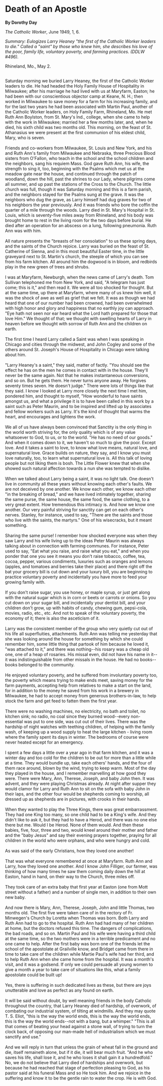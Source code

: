 Death of an Apostle
===================

**By Dorothy Day**

*The Catholic Worker*, June 1949, 1, 6.

*Summary: Eulogizes Larry Heaney "the first of the Catholic Worker
leaders to die." Called a "saint" by those who knew him, she describes
his love of the poor, family life, voluntary poverty, and farming
practices. (DDLW \#496).*

Rhineland, Mo., May 2.

\
 Saturday morning we buried Larry Heaney, the first of the Catholic
Worker leaders to die. He had headed the Holy Family House of
Hospitality in Milwaukee; after his marriage he had lived with us at
Maryfarm, Easton; he had been with our conscientious objector camp at
Keane, N. H.; then worked in Milwaukee to save money for a farm for his
increasing family, and for the last two years he had been associated
with Martin Paul, another of the Catholic Worker leaders, on Holy Family
Farm, Rhineland, Mo. He met Ruth Ann Boylston, from St. Mary's Ind.,
college, when she came to help with the work in Milwaukee; married her a
few months later, and, when he died, his sixth child was two months old.
This morning, on the feast of St. Athanasius we were present at the
first communion of his eldest child, Mary, who is seven.\
 \
 Friends and co-workers from Milwaukee, St. Louis and New York, and his
and Ruth Ann's family from Milwaukee and Nebraska, three Precious Blood
sisters from O'Fallon, who teach in the school and the school children
and the neighbors, sang his requiem Mass. God gave Ruth Ann, his wife,
the strength to sing it, too, beginning with the Psalms which met us at
the meadow gate near the house, and continued through the patch of
woodland, down the hill, past the shrines to our Lady, where pilgrims
come all summer, and up past the stations of the Cross to the Church.
The little church was full, though it was Saturday morning and this is a
farm parish, and the neighbors stayed for the Psalms sung at the grave.
It was the neighbors who dug the grave, as Larry himself had dug graves
for two of his neighbors the year previously. And it was friends who
bore the coffin the quarter of a mile through the woods. Larry died in
St. Mary's Hospital in St. Louis, which is seventy-five miles away from
Rhineland, and his body was brought home to rest in the living room for
the two days before burial. He died after an operation for an abscess on
a lung, following pneumonia. Ruth Ann was with him.\
 \
 All nature presents the "breasts of her consolation" to us these spring
days, and the saints of the Church rejoice. Larry was buried on the
feast of St. Catherine of Sienna, and in this most beautiful Easter
time, in the little graveyard next to St. Martin's church, the steeple
of which you can see from his farm kitchen. All around him the dogwood
is in bloom, and redbirds play in the new green of trees and shrubs.\
 \
 I was at Maryfarm, Newburgh, when the news came of Larry's death. Tom
Sullivan telephoned me from New York, and said, "A telegram has just
come; this is it," and then read it. We were all too shocked for
thought. But at the same time, up there at Maryfarm, where many of us
knew him well, it was the shock of awe as well as grief that we felt. It
was as though we had heard that one of our number had been crowned, had
been overwhelmed with high honor and glory and happiness that no earthly
joy can approach. "Eye hath not seen nor ear heard what the Lord hath
prepared for those that love Him." We thought of that; we thought with
swelling hearts of Larry in heaven before we thought with sorrow of Ruth
Ann and the children on earth.\
 \
 The first time I heard Larry called a Saint was when I was speaking in
Chicago and cities through the midwest, and John Cogley and some of the
others around St. Joseph's House of Hospitality in Chicago were talking
about him.\
 \
 "Larry Heaney's a saint," they said, matter of factly. "You should see
the effect he has on the men he comes in contact with in the house.
They'll never be the same again. Not that he makes instantaneous
conversions, and so on. But he gets them. He never turns anyone away. He
forgives seventy times seven. He doesn't judge." There were lots of
things like that they said. I know I looked at Larry more closely the
next time I met him, pondered him, and thought to myself, "How wonderful
to have saints amongst us, and what a privilege it is to have been
called in this work by a saint such as Peter Maurin, and to be inspired
and lifted up by associates and fellow workers such as Larry. It's the
kind of thought that warms the heart, and encourages and lightens the
work.\
 \
 We all of us have always been convinced that Sanctity is the only thing
in the world worth striving for, the only quality which is of any value
whatsoever to God, to us, or to the world. "He has no need of our
goods." And when it comes down to it, we haven't so much to give the
poor. Except love. And it takes a saint to love, to know what love
means, natural love, and supernatural love. Grace builds on nature, they
say, and I know you must love naturally, too, to learn what supernatural
love is. All this talk of loving people but not liking them is bosh. The
Little Flower knew that when she showed such natural affection towards a
nun she was tempted to dislike.\
 \
 When we talked about Larry being a saint, it was no light talk. One
doesn't live in community all these years without knowing each other's
faults. We are not deceived by one another. We know each other, we know
each other "in the breaking of bread," and we have lived intimately
together, sharing the same purse, the same house, the same food, the
same clothing, to a very great extent. How tremendous this intimacy is.
And how we know one another. Our very painful striving for sanctity can
get on each other's nerves. Stanley, for instance, used to say, "There
are the saints and those who live with the saints, the martyrs." One of
his wisecracks, but it meant something. \
 \
 Sharing the same purse! I remember how shocked everyone was when they
saw Larry and his wife living up to the ideas Peter Maurin was always
talking about in connection with farming communes. For instance, Peter
used to say, "Eat what you raise, and raise what you eat," and when you
ponder that one you see it means you don't raise tobacco, coffee, tea,
cocoa, pepper, various condiments, luxuries such as oranges and lemons
(apples, and tomatoes and berries take their place) and there right off
the bat your grocery bill is cut down and your luxury bill, you are
beginning to practice voluntary poverty and incidentally you have more
to feed your growing family with.\
 \
 If you don't raise sugar, you use honey, or maple syrup, or just get
along with the natural sugar which is in corn or beets or carrots or
onions. So you cut down on your sugar bill, and incidentally your
dentist bill, and your children don't grow, up with habits of candy,
chewing gum, pepsi-cola, movies, radio, etc., etc. And not to speak of
the voluntary poverty, the economy of it; there is also the asceticism
of it.\
 \
 Larry was the consistent member of the group who very quietly cut out
of his life all superfluities, attachments. Ruth Ann was telling me
yesterday that she was looking around the house for something by which
she could remember him, some little thing that partook of him because he
loved it, "was attached to it," and there was nothing--his rosary was a
cheap old one, one of a heap of rosaries. His missal even, did not have
his name in it--it was indistinguishable from other missals in the
house. He had no books--books belonged to the community.\
 \
 He enjoyed voluntary poverty, and he suffered from involuntary poverty
too, the poverty which means trying to make ends meet, saving money for
the farm payments, accepting help from relatives to make a start on the
land, for in addition to the money he saved from his work in a brewery
in Milwaukee, he had to accept money from generous brothers-in-law, to
help stock the farm and get feed to fatten them the first year.\
 \
 There were no washing machines, no electricity, no bath and toilet, no
kitchen sink; no radio, no coal since they burned wood--every
non-essential was put to one side, was cut out of their lives. There was
the hardship of night watches with teething children, of helping with
the family wash, of keeping up a wood supply to heat the large kitchen -
living room where the family spent its days in winter. The bedrooms of
course were never heated except for an emergency.\
 \
 I spent a few days a little over a year ago in that farm kitchen, and
it was a winter day and too cold for the children to be out for more
than a little while at a time. They would bundle up, take each others'
hands, and the four of them race around, blown by the wind, trying to
keep warm. Most of the day they played in the house, and I remember
marvelling at how good they were. There were Mary, Ann, Therese, Joseph,
and baby John then. It was advent, and they were playing Christmas
already. At night after supper they would clamor for Larry and Ruth Ann
to sit on the sofa with baby John in their laps, and the other four
would be shepherds coming to worship, all dressed up as shepherds are in
pictures, with crooks in their hands.\
 \
 When they wanted to play the Three Kings, there was great
embarrassment. They had one King too many, so one child had to be a
King's wife. And they didn't like to ask it, but they had to have a
Herod, and there was no one else there but me. Would I be Herod. None of
them would. And then these babies, five, four, three and two, would
kneel around their mother and father and the "baby Jesus" and say their
evening prayers together, praying for all children in the world who were
orphans, and who were hungry and cold.\
 \
 As was said of the early Christians, how they loved one another!\
 \
 That was what everyone remembered at once at Maryfarm. Ruth Ann and
Larry, how they loved one another. And I know John Filliger, our farmer,
was thinking of how many times he saw them coming daily down the hill at
Easton, hand in hand, on their way to the Church, three miles off.\
 \
 They took care of an extra baby that first year at Easton (one from
Mott street without a father) and a number of single men, in addition to
their own new baby.\
 \
 And now there is Mary, Ann, Therese, Joseph, John and little Thomas,
two months old. The first five were taken care of in the rectory of Fr.
Minwegen's Church by Loretta when Thomas was born. Both Larry and Ruth
Ann had to go to the hospital. Ruth Ann had had many of her children at
home, but the doctors refused this time. The dangers of complications,
the bad roads, and so on. Martin Paul and his wife were having a third
child at the same time, so the two mothers were in a terrible
predicament and no one came to help. After the first baby was born one
of the friends let the school of the apostolate at Grailville know, and
Bridget came from there in time to take care of the children while
Martie Paul's wife had her third, and to help Ruth Ann when she came
home from the hospital. It was a month's visit, and it was a godsend. If
only we could persuade all young women to give a month a year to take
care of situations like this, what a family apostolate could be built
up!\
 \
 Yes, there is suffering in such dedicated lives as these, but there are
joys unutterable and love as perfect as any found on earth.\
 \
 It will be said without doubt, by well meaning friends in the body
Catholic throughout the country, that Larry Heaney died of hardship, of
overwork, of combating our industrial system, of tilting at windmills.
And they may quote T. S. Eliot, "this is the way the world ends, this is
the way the world ends, this is the way the world ends--not with a bang,
but a whimper." "This is all that comes of beating your head against a
stone wall, of trying to turn the clock back, of opposing our man-made
hell of industrialism which we must sanctify and use."\
 \
 And we will reply in turn that unless the grain of wheat fall in the
ground and die, itself remaineth alone, but if it die, it will bear much
fruit. "And he who saves his life, shall lose it, and he who loses it
shall gain it a hundredfold." No, we do not believe that Larry died of
hardships and overwork, but because he had reached that stage of
perfection pleasing to God, as his pastor said at his funeral Mass and
so He took him. And we rejoice in the suffering and know it to be the
gentle rain to water the crop. He is with God.
